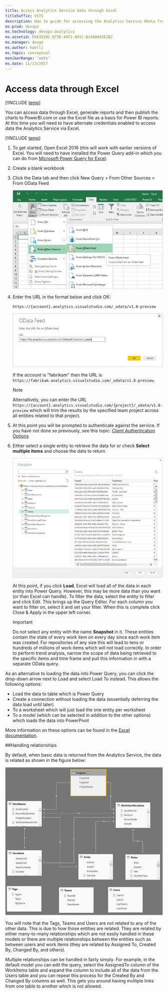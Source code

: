 ```yaml
---
title: Access Analytics Service data through Excel
titleSuffix: VSTS    
description: How to guide for accessing the Analytics Service OData from Excel for Visual Studio Team Services 
ms.prod: devops
ms.technology: devops-analytics
ms.assetid: E661D20C-073E-44F1-A91C-B1460A93E2B2 
ms.manager: douge
ms.author: kaelli
ms.topic: conceptual
monikerRange: 'vsts'
ms.date: 11/13/2017
---
```


# Access data through Excel 

[!INCLUDE [temp](../../_shared/version-vsts-only.md)] 

You can access data through Excel, generate reports and then publish the charts to PowerBI.com or use the Excel file
as a basis for Power BI reports. At this time you will need to have alternate credentials enabled to access data
the Analytics Service via Excel.

[!INCLUDE [temp](../_shared/analytics-preview.md)]

1. To get started, Open Excel 2016 (this will work with earlier versions of Excel. You will need to have installed
the Power Query add-in which you can do from [Microsoft Power Query for Excel](https://www.microsoft.com/download/details.aspx?id=39379&CorrelationId=3f2bb5d7-8db9-4e8f-ad58-bfa2789c877c). 

2. Create a blank workbook

3. Click the Data tab and then click New Query > From Other Sources > From OData Feed

	![Excel Get Data ](_img/excel1.png) 

4. Enter the URL in the format below and click OK:  

	```
	https://{account}.analytics.visualstudio.com/_odata/v1.0-preview
	```  

	![Select OData Feed ](../powerbi/_img/pbi3.png)  

	If the *account* is "fabrikam" then the URL is ```https://fabrikam.analytics.visualstudio.com/_odata/v1.0-preview```.

	>[!NOTE]  
	>Alternatively, you can enter the URL ```https://{account}.analytics.visualstudio.com/{project}/_odata/v1.0-preview``` which will trim the results by the specified team project across all entities related to that project.  

5. At this point you will be prompted to authenticate against the service. If you have not done so previously, see this topic: [Client Authentication Options](client-authentication-options.md)
6. Either select a single entity to retrieve the data for or check **Select multiple items** and choose the data to return

    ![Excel Navigator](_img/excel2.png)

	At this point, if you click **Load**, Excel will load all of the data in each entity into Power Query. However, this may be more data than you want (or than Excel can handle). 
    To filter the data, select the entity to filter and click Edit. This brings up the Query Editor. For each column you want to filter on, select it and set your filter. When this is complete click Close & Apply in the upper left corner.

	> [!IMPORTANT]  
    > Do *not* select any entity with the name **Snapshot** in it. These entities contain the state of every work item
    on every day since each work item was created. For repositories of any size this will lead to tens or hundreds of millions of work items which will
    not load correctly. In order to perform trend analysis, narrow the scope of data being retrieved to the specific items and time frame and pull this information in with a separate OData query. 

As an alternative to loading the data into Power Query, you can click the drop-down arrow next to Load and select Load To instead.
This allows the following options:

* Load the data to table which is Power Query
* Create a connection without loading the data (essentially deferring the data load until later)
* To a worksheet which will just load the one entity per worksheet
* To a model (which can be selected in addition to the other options) which loads the data into PowerPivot

More information on these options can be found in the [Excel documentation](https://support.office.com/en-us/article/Add-a-query-to-an-Excel-worksheet-Power-Query-ca69e0f0-3db1-4493-900c-6279bef08df4?ui=en-US&rs=en-US&ad=US#querytoworksheet).

##Handling relationships
 
By default, when basic data is returned from the Analytics Service, the data is related as shown in the figure below:

![Entity relationships](../powerbi/_img/pbi-relationships.png)  

You will note that the Tags, Teams and Users are not related to any of the other data. This is due to how those entities
are related. They are related by either many-to-many relationships which are not easily handled in these models or 
there are multiple relationships between the entities such as between users and work items (they are related by Assigned To,
Created By, Changed By, and others).

Multiple relationships can be handled in fairly simply. For example, in the default model you can edit the query, select the
AssignedTo column of the WorkItems table and expand the column to include all of the data from the Users table and you can repeat
this process for the Created By and Changed By columns as well. This gets you around having multiple links from one table to another
which is not allowed.